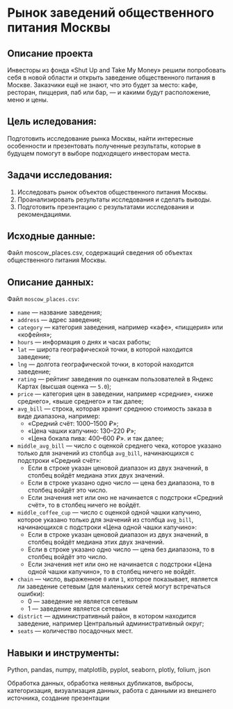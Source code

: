 # Рынок заведений общественного питания Москвы
## Описание проекта
Инвесторы из фонда «Shut Up and Take My Money» решили попробовать себя в новой области и открыть заведение общественного питания в Москве. Заказчики ещё не знают, что это будет за место: кафе, ресторан, пиццерия, паб или бар, — и какими будут расположение, меню и цены.

## Цель иследования: 
Подготовить исследование рынка Москвы, найти интересные особенности и презентовать полученные результаты, которые в будущем помогут в выборе подходящего инвесторам места.

## Задачи исследования:
1. Исследовать рынок объектов общественного питания Москвы.
2. Проанализировать результаты исследования и сделать выводы.
3. Подготовить презентацию с результатами исследования и рекомендациями.

## Исходные данные:
Файл moscow_places.csv, содержащий сведения об объектах общественного питания Москвы.

## Описание данных:
Файл `moscow_places.csv`:
 - `name` — название заведения;
 - `address` — адрес заведения;
 - `category` — категория заведения, например «кафе», «пиццерия» или «кофейня»;
 - `hours` — информация о днях и часах работы;
 - `lat` — широта географической точки, в которой находится заведение;
 - `lng` — долгота географической точки, в которой находится заведение;
 - `rating` — рейтинг заведения по оценкам пользователей в Яндекс Картах (высшая оценка — `5.0`);
 - `price` — категория цен в заведении, например «средние», «ниже среднего», «выше среднего» и так далее;
 - `avg_bill` — строка, которая хранит среднюю стоимость заказа в виде диапазона, например:
    * «Средний счёт: 1000–1500 ₽»;
    * «Цена чашки капучино: 130–220 ₽»;
    * «Цена бокала пива: 400–600 ₽».
       и так далее;
 - `middle_avg_bill` — число с оценкой среднего чека, которое указано только для значений из столбца `avg_bill`, начинающихся с подстроки «Средний счёт»:
   * Если в строке указан ценовой диапазон из двух значений, в столбец войдёт медиана этих двух значений.
   * Если в строке указано одно число — цена без диапазона, то в столбец войдёт это число.
   * Если значения нет или оно не начинается с подстроки «Средний счёт», то в столбец ничего не войдёт.
 - `middle_coffee_cup` — число с оценкой одной чашки капучино, которое указано только для значений из столбца `avg_bill`, начинающихся с подстроки «Цена одной чашки капучино»:
   * Если в строке указан ценовой диапазон из двух значений, в столбец войдёт медиана этих двух значений.
   * Если в строке указано одно число — цена без диапазона, то в столбец войдёт это число.
   * Если значения нет или оно не начинается с подстроки «Цена одной чашки капучино», то в столбец ничего не войдёт.
 - `chain` — число, выраженное `0` или `1`, которое показывает, является ли заведение сетевым (для маленьких сетей могут встречаться ошибки):
   * 0 — заведение не является сетевым
   * 1 — заведение является сетевым
 - `district` — административный район, в котором находится заведение, например Центральный административный округ;
 - `seats` — количество посадочных мест.

## Навыки и инструменты:
Python, pandas, numpy, matplotlib, pyplot, seaborn, plotly, folium, json

Обработка данных, обработка неявных дубликатов, выбросы, категоризация, визуализация данных, работа с данными из внешнего источника, создание презентации
